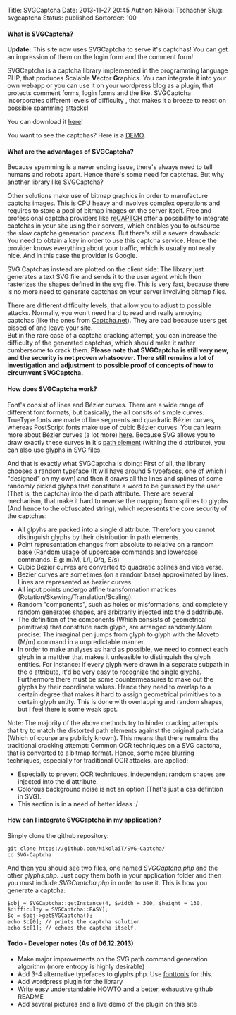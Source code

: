 Title: SVGCaptcha
Date: 2013-11-27 20:45
Author: Nikolai Tschacher
Slug: svgcaptcha
Status: published
Sortorder: 100

#### What is SVGCaptcha?

**Update:** This site now uses SVGCaptcha to serve it's captchas! You
can get an impression of them on the login form and the comment form!

SVGCaptcha is a captcha library implemented in the programming language
PHP, that produces **S**calable **V**ector **G**raphics. You can
integrate it into your own webapp or you can use it on your wordpress
blog as a plugin, that protects comment forms, login forms and the like.
SVGCaptcha incorporates different levels of difficulty , that makes it a
breeze to react on possible spamming attacks!

You can download it
[here](https://github.com/NikolaiT/SVG-Captcha/blob/master/SVGCaptcha.php)!

You want to see the captchas? Here is a
[DEMO](http://demo.incolumitas.com/SVG-Captcha/demo/demo.html).

#### What are the advantages of SVGCaptcha?

Because spamming is a never ending issue, there's always need to tell
humans and robots apart. Hence there's some need for captchas. But why
another library like SVGCaptcha?

Other solutions make use of bitmap graphics in order to manufacture
captcha images. This is CPU heavy and involves complex operations and
requires to store a pool of bitmap images on the server itself. Free and
professional captcha providers like
[reCAPTCH](http://www.captcha.net/ "captcha") offer a possibility to
integrate captchas in your site using their servers, which enables you
to outsource the slow captcha generation process. But there's still a
severe drawback: You need to obtain a key in order to use this captcha
service. Hence the provider knows everything about your traffic, which
is usually not really nice. And in this case the provider is Google.

SVG Captchas instead are plotted on the client side: The library just
generates a text SVG file and sends it to the user agent which then
rasterizes the shapes defined in the svg file. This is very fast,
because there is no more need to generate captchas on your server
involving bitmap files.

There are different difficulty levels, that allow you to adjust to
possible attacks. Normally, you won't need hard to read and really
annoying captchas (like the ones from
[Captcha.net](http://captcha.net "captcha")). They are bad because users
get pissed of and leave your site.  
But in the rare case of a captcha cracking attempt, you can increase
the difficulty of the generated captchas, which should make it rather
cumbersome to crack them. **Please note that SVGCaptcha is still very
new, and the security is not proven whatsoever. There still remains a
lot of investigation and adjustment to possible proof of concepts of how
to circumvent SVGCaptcha.**

#### How does SVGCaptcha work?

Font's consist of lines and Bézier curves. There are a wide range of
different font formats, but basically, the all consits of simple curves.
TrueType fonts are made of line segments and quadratic Bézier curves,
whereas PostScript fonts make use of cubic Bézier curves. You can learn
more about Bézier curves (a lot more)
[here](http://pomax.github.io/bezierinfo/ "bezier info"). Because SVG
allows you to draw exactly these curves in it's [path
element](http://www.w3.org/TR/SVG/paths.html) (withing the d attribute),
you can also use glyphs in SVG files.

And that is exactly what SVGCaptcha is doing: First of all, the library
chooses a random typeface (It will have around 5 typefaces, one of which
I "designed" on my own) and then it draws all the lines and splines of
some randomly picked glyhps that constitute a word to be guessed by the
user (That is, the captcha) into the d path attribute. There are several
mechanism, that make it hard to reverse the mapping from splines to
glyphs (And hence to the obfuscated string), which represents the core
security of the captchas:

-   All glpyhs are packed into a single d attribute. Therefore you
    cannot distinguish glyphs by their distribution in path elements.
-   Point representation changes from absolute to relative on a random
    base (Random usage of uppercase commands and lowercase commands.
    E.g: m/M, L/l, Q/q, S/s)
-   Cubic Bezier curves are converted to quadratic splines and vice
    verse.
-   Bezier curves are sometimes (on a random base) approximated by
    lines. Lines are represented as bezier curves.
-   All input points undergo affine transformation matrices
    (Rotation/Skewing/Translation/Scaling).
-   Random "components", such as holes or misformations, and completely
    random generates shapes, are arbitrarily injected into the d
    addtribute.
-   The definition of the components (Which consists of geometrical
    primitives) that constitute each glyph, are arranged randomly.More
    precise: The imaginal pen jumps from glyph to glyph with the Moveto
    (M/m) command in a unpredictable manner.
-   In order to make analyses as hard as possible, we need to connect
    each glyph in a matther that makes it unfeasible to distinguish the
    glyph entities. For instance: If every glyph were drawn in a
    separate subpath in the d attribute, it'd be very easy to recognize
    the single glyphs. Furthermore there must be some countermeasures to
    make out the glyphs by their coordinate values. Hence they need to
    overlap to a certain degree that makes it hard to assign geometrical
    primitives to a certain glyph entity. This is done with overlapping
    and random shapes, but I feel there is some weak spot.

Note: The majority of the above methods try to hinder cracking attempts
that try to match the distorted path elements against the original path
data (Which of course are publicly known). This means that there remains
the traditional cracking attempt: Common OCR techniques on a SVG
captcha, that is converted to a bitmap format. Hence, some more blurring
techniques, especially for traditional OCR attacks, are applied:

-   Especially to prevent OCR techniques, independent random shapes are
    injected into the d attribute.
-   Colorous background noise is not an option (That's just a css
    defintion in SVG).
-   This section is in a need of better ideas :/

#### How can I integrate SVGCaptcha in my application?

Simply clone the github repository:

    git clone https://github.com/NikolaiT/SVG-Captcha/
    cd SVG-Captcha

And then you should see two files, one named *SVGCaptcha.php* and the
other *glyphs.php*. Just copy them both in your application folder and
then you must include *SVGCaptcha.php* in order to use it. This is how
you generate a captcha:

    $obj = SVGCaptcha::getInstance(4, $width = 300, $height = 130, $difficulty = SVGCaptcha::EASY);
    $c = $obj->getSVGCaptcha();
    echo $c[0]; // prints the captcha solution
    echo $c[1]; // echoes the captcha itself.

#### Todo - Developer notes (As of 06.12.2013)

-   Make major improvements on the SVG path command generation algorithm
    (more entropy is highly desirable)
-   Add 3-4 alternative typefaces to glyphs.php. Use
    [fonttools](http://sourceforge.net/projects/fonttools/) for this.
-   Add wordpress plugin for the library
-   Write easy understandable HOWTO and a better, exhaustive github
    README
-   Add several pictures and a live demo of the plugin on this site

